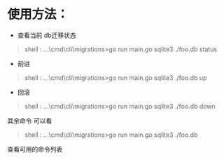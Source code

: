 使用方法：
===========

- 查看当前 db迁移状态
> shell : ...\cmd\cli\migrations>go run main.go sqlite3 ./foo.db status

- 前进
> shell : ...\cmd\cli\migrations>go run main.go sqlite3 ./foo.db up

- 回滚
> shell : ...\cmd\cli\migrations>go run main.go sqlite3 ./foo.db down


其余命令 可以看
> shell : ...\cmd\cli\migrations>go run main.go sqlite3 ./foo.db

查看可用的命令列表